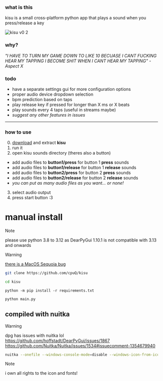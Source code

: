 ### what is this
kisu is a small cross-platform python app that plays a sound when you press/release a key

![kisu v0 2](https://github.com/user-attachments/assets/8af72c2a-c438-48f7-9ed9-802808b7975d)

### why?
_"I HAVE TO TURN MY GAME DOWN TO LIKE 10 BECUASE I CANT FUCKING HEAR MY TAPPING I BECOME SHIT WHEN I CANT HEAR MY TAPPING" - Aspect X_

### todo
- have a separate settings gui for more configuration options
- proper audio device dropdown selection
- bpm prediction based on taps
- play release key if pressed for longer than X ms or X beats
- play sounds every 4 taps (useful in streams maybe)
- *suggest any other features in issues*

---
### how to use
0. [download](https://github.com/cpuQ/kisu/releases/latest) and extract **kisu**
1. run it
2. open kisu sounds directory (theres also a button)
- add audio files to **button1/press** for button 1 **press** sounds
- add audio files to **button1/release** for button 1 **release** sounds
- add audio files to **button2/press** for button 2 **press** sounds
- add audio files to **button2/release** for button 2 **release** sounds
- _you can put as many audio files as you want... or none!_
3. select audio output
4. press start button :3

# manual install
> [!note]
> please use python 3.8 to 3.12 as DearPyGui 1.10.1 is not compatible with 3.13 and onwards

> [!warning]
> [there is a MacOS Sequoia bug](https://discussions.apple.com/thread/255761734?sortBy=rank)
```bash
git clone https://github.com/cpuQ/kisu
```
```bash
cd kisu
```
```Pip Requirements
python -m pip install -r requirements.txt
```
```bash
python main.py
```

## compiled with nuitka
> [!warning]
> dpg has issues with nuitka lol https://github.com/hoffstadt/DearPyGui/issues/1867 https://github.com/Nuitka/Nuitka/issues/1534#issuecomment-1354679940
```bash
nuitka --onefile --windows-console-mode=disable --windows-icon-from-ico=res/kisu_large.ico main.py
```

> [!note]
> i own all rights to the icon and fonts!
